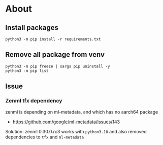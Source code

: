 # About

## Install packages 
```
python3 -m pip install -r requirements.txt
```
## Remove all package from venv
```
python3 -m pip freeze | xargs pip uninstall -y
python3 -m pip list
```

## Issue
### Zenml tfx dependency
zenml is depending on ml-metadata, and which has no aarch64 package
* https://github.com/google/ml-metadata/issues/143

Solution: zenml 0.30.0.rc3 works with `python3.10` and also removed dependencies to `tfx` and `ml-metadata`

